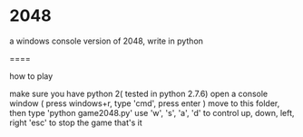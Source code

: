 2048
====

a windows console version of 2048, write in python


====

how to play

make sure you have python 2( tested in python 2.7.6)
open a console window ( press windows+r, type 'cmd', press enter )
move to this folder, then type 'python game2048.py'
use 'w', 's', 'a', 'd' to control up, down, left, right
'esc' to stop the game
that's it